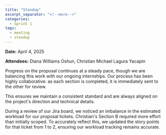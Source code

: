 ```yaml
---
title: "Standup"
excerpt_separator: "<!--more-->"
categories:
  - Sprint 1
tags:
  - meeting
  - standup
---
```


**Date:** April 4, 2025
<!--more-->

**Attendees:** Diana Williams Oshun, Christian Michael Lagura Yacapin
<!--more-->

Progress on the proposal continues at a steady pace, though we are balancing this work with our ongoing internships. Our process has been highly collaborative: as each section is completed, it is immediately sent to the other for review.
<!--more-->

This ensures we maintain a consistent standard and are always aligned on the project's direction and technical details. 
<!--more-->

During a review of our Jira board, we noticed an imbalance in the estimated workload for our proposal tickets. Christian's Section B required more effort than initially scoped. To accurately reflect this, we updated the story points for that ticket from 1 to 2, ensuring our workload tracking remains accurate.




